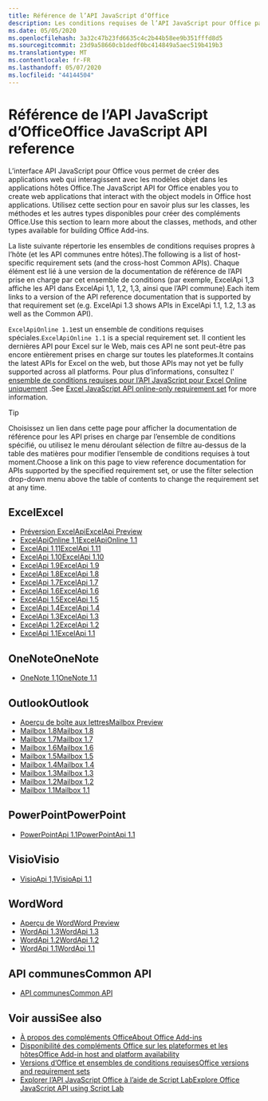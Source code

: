 ```yaml
---
title: Référence de l’API JavaScript d’Office
description: Les conditions requises de l’API JavaScript pour Office par hôte.
ms.date: 05/05/2020
ms.openlocfilehash: 3a32c47b23fd6635c4c2b44b58ee9b351fffd8d5
ms.sourcegitcommit: 23d9a58660cb1dedf0bc414849a5aec519b419b3
ms.translationtype: MT
ms.contentlocale: fr-FR
ms.lasthandoff: 05/07/2020
ms.locfileid: "44144504"
---
```

# <a name="office-javascript-api-reference"></a><span data-ttu-id="8d418-103">Référence de l’API JavaScript d’Office</span><span class="sxs-lookup"><span data-stu-id="8d418-103">Office JavaScript API reference</span></span>

<span data-ttu-id="8d418-104">L’interface API JavaScript pour Office vous permet de créer des applications web qui interagissent avec les modèles objet dans les applications hôtes Office.</span><span class="sxs-lookup"><span data-stu-id="8d418-104">The JavaScript API for Office enables you to create web applications that interact with the object models in Office host applications.</span></span> <span data-ttu-id="8d418-105">Utilisez cette section pour en savoir plus sur les classes, les méthodes et les autres types disponibles pour créer des compléments Office.</span><span class="sxs-lookup"><span data-stu-id="8d418-105">Use this section to learn more about the classes, methods, and other types available for building Office Add-ins.</span></span>

<span data-ttu-id="8d418-106">La liste suivante répertorie les ensembles de conditions requises propres à l’hôte (et les API communes entre hôtes).</span><span class="sxs-lookup"><span data-stu-id="8d418-106">The following is a list of host-specific requirement sets (and the cross-host Common APIs).</span></span> <span data-ttu-id="8d418-107">Chaque élément est lié à une version de la documentation de référence de l’API prise en charge par cet ensemble de conditions (par exemple, ExcelApi 1,3 affiche les API dans ExcelApi 1,1, 1,2, 1,3, ainsi que l’API commune).</span><span class="sxs-lookup"><span data-stu-id="8d418-107">Each item links to a version of the API reference documentation that is supported by that requirement set (e.g. ExcelApi 1.3 shows APIs in ExcelApi 1.1, 1.2, 1.3 as well as the Common API).</span></span>

<span data-ttu-id="8d418-108">`ExcelApiOnline 1.1`est un ensemble de conditions requises spéciales.</span><span class="sxs-lookup"><span data-stu-id="8d418-108">`ExcelApiOnline 1.1` is a special requirement set.</span></span> <span data-ttu-id="8d418-109">Il contient les dernières API pour Excel sur le Web, mais ces API ne sont peut-être pas encore entièrement prises en charge sur toutes les plateformes.</span><span class="sxs-lookup"><span data-stu-id="8d418-109">It contains the latest APIs for Excel on the web, but those APIs may not yet be fully supported across all platforms.</span></span> <span data-ttu-id="8d418-110">Pour plus d’informations, consultez l' [ensemble de conditions requises pour l’API JavaScript pour Excel Online uniquement](/office/dev/add-ins/reference/requirement-sets/excel-api-online-requirement-set) .</span><span class="sxs-lookup"><span data-stu-id="8d418-110">See [Excel JavaScript API online-only requirement set](/office/dev/add-ins/reference/requirement-sets/excel-api-online-requirement-set) for more information.</span></span>

> [!TIP]
> <span data-ttu-id="8d418-111">Choisissez un lien dans cette page pour afficher la documentation de référence pour les API prises en charge par l’ensemble de conditions spécifié, ou utilisez le menu déroulant sélection de filtre au-dessus de la table des matières pour modifier l’ensemble de conditions requises à tout moment.</span><span class="sxs-lookup"><span data-stu-id="8d418-111">Choose a link on this page to view reference documentation for APIs supported by the specified requirement set, or use the filter selection drop-down menu above the table of contents to change the requirement set at any time.</span></span>

## <a name="excel"></a><span data-ttu-id="8d418-112">Excel</span><span class="sxs-lookup"><span data-stu-id="8d418-112">Excel</span></span>

- [<span data-ttu-id="8d418-113">Préversion ExcelApi</span><span class="sxs-lookup"><span data-stu-id="8d418-113">ExcelApi Preview</span></span>](/javascript/api/excel?view=excel-js-preview)
- [<span data-ttu-id="8d418-114">ExcelApiOnline 1,1</span><span class="sxs-lookup"><span data-stu-id="8d418-114">ExcelApiOnline 1.1</span></span>](/javascript/api/excel?view=excel-js-online)
- [<span data-ttu-id="8d418-115">ExcelApi 1,11</span><span class="sxs-lookup"><span data-stu-id="8d418-115">ExcelApi 1.11</span></span>](/javascript/api/excel?view=excel-js-1.11)
- [<span data-ttu-id="8d418-116">ExcelApi 1.10</span><span class="sxs-lookup"><span data-stu-id="8d418-116">ExcelApi 1.10</span></span>](/javascript/api/excel?view=excel-js-1.10)
- [<span data-ttu-id="8d418-117">ExcelApi 1.9</span><span class="sxs-lookup"><span data-stu-id="8d418-117">ExcelApi 1.9</span></span>](/javascript/api/excel?view=excel-js-1.9)
- [<span data-ttu-id="8d418-118">ExcelApi 1.8</span><span class="sxs-lookup"><span data-stu-id="8d418-118">ExcelApi 1.8</span></span>](/javascript/api/excel?view=excel-js-1.8)
- [<span data-ttu-id="8d418-119">ExcelApi 1.7</span><span class="sxs-lookup"><span data-stu-id="8d418-119">ExcelApi 1.7</span></span>](/javascript/api/excel?view=excel-js-1.7)
- [<span data-ttu-id="8d418-120">ExcelApi 1.6</span><span class="sxs-lookup"><span data-stu-id="8d418-120">ExcelApi 1.6</span></span>](/javascript/api/excel?view=excel-js-1.6)
- [<span data-ttu-id="8d418-121">ExcelApi 1.5</span><span class="sxs-lookup"><span data-stu-id="8d418-121">ExcelApi 1.5</span></span>](/javascript/api/excel?view=excel-js-1.5)
- [<span data-ttu-id="8d418-122">ExcelApi 1.4</span><span class="sxs-lookup"><span data-stu-id="8d418-122">ExcelApi 1.4</span></span>](/javascript/api/excel?view=excel-js-1.4)
- [<span data-ttu-id="8d418-123">ExcelApi 1.3</span><span class="sxs-lookup"><span data-stu-id="8d418-123">ExcelApi 1.3</span></span>](/javascript/api/excel?view=excel-js-1.3)
- [<span data-ttu-id="8d418-124">ExcelApi 1.2</span><span class="sxs-lookup"><span data-stu-id="8d418-124">ExcelApi 1.2</span></span>](/javascript/api/excel?view=excel-js-1.2)
- [<span data-ttu-id="8d418-125">ExcelApi 1.1</span><span class="sxs-lookup"><span data-stu-id="8d418-125">ExcelApi 1.1</span></span>](/javascript/api/excel?view=excel-js-1.1)

## <a name="onenote"></a><span data-ttu-id="8d418-126">OneNote</span><span class="sxs-lookup"><span data-stu-id="8d418-126">OneNote</span></span>

- [<span data-ttu-id="8d418-127">OneNote 1,1</span><span class="sxs-lookup"><span data-stu-id="8d418-127">OneNote 1.1</span></span>](/javascript/api/onenote?view=onenote-js-1.1)

## <a name="outlook"></a><span data-ttu-id="8d418-128">Outlook</span><span class="sxs-lookup"><span data-stu-id="8d418-128">Outlook</span></span>

- [<span data-ttu-id="8d418-129">Aperçu de boîte aux lettres</span><span class="sxs-lookup"><span data-stu-id="8d418-129">Mailbox Preview</span></span>](/javascript/api/outlook?view=outlook-js-preview)
- [<span data-ttu-id="8d418-130">Mailbox 1.8</span><span class="sxs-lookup"><span data-stu-id="8d418-130">Mailbox 1.8</span></span>](/javascript/api/outlook?view=outlook-js-1.8)
- [<span data-ttu-id="8d418-131">Mailbox 1.7</span><span class="sxs-lookup"><span data-stu-id="8d418-131">Mailbox 1.7</span></span>](/javascript/api/outlook?view=outlook-js-1.7)
- [<span data-ttu-id="8d418-132">Mailbox 1.6</span><span class="sxs-lookup"><span data-stu-id="8d418-132">Mailbox 1.6</span></span>](/javascript/api/outlook?view=outlook-js-1.6)
- [<span data-ttu-id="8d418-133">Mailbox 1.5</span><span class="sxs-lookup"><span data-stu-id="8d418-133">Mailbox 1.5</span></span>](/javascript/api/outlook?view=outlook-js-1.5)
- [<span data-ttu-id="8d418-134">Mailbox 1.4</span><span class="sxs-lookup"><span data-stu-id="8d418-134">Mailbox 1.4</span></span>](/javascript/api/outlook?view=outlook-js-1.4)
- [<span data-ttu-id="8d418-135">Mailbox 1.3</span><span class="sxs-lookup"><span data-stu-id="8d418-135">Mailbox 1.3</span></span>](/javascript/api/outlook?view=outlook-js-1.3)
- [<span data-ttu-id="8d418-136">Mailbox 1.2</span><span class="sxs-lookup"><span data-stu-id="8d418-136">Mailbox 1.2</span></span>](/javascript/api/outlook?view=outlook-js-1.2)
- [<span data-ttu-id="8d418-137">Mailbox 1.1</span><span class="sxs-lookup"><span data-stu-id="8d418-137">Mailbox 1.1</span></span>](/javascript/api/outlook?view=outlook-js-1.1)

## <a name="powerpoint"></a><span data-ttu-id="8d418-138">PowerPoint</span><span class="sxs-lookup"><span data-stu-id="8d418-138">PowerPoint</span></span>

- [<span data-ttu-id="8d418-139">PowerPointApi 1.1</span><span class="sxs-lookup"><span data-stu-id="8d418-139">PowerPointApi 1.1</span></span>](/javascript/api/powerpoint?view=powerpoint-js-1.1)

## <a name="visio"></a><span data-ttu-id="8d418-140">Visio</span><span class="sxs-lookup"><span data-stu-id="8d418-140">Visio</span></span>

- [<span data-ttu-id="8d418-141">VisioApi 1,1</span><span class="sxs-lookup"><span data-stu-id="8d418-141">VisioApi 1.1</span></span>](/javascript/api/visio?view=visio-js-1.1)

## <a name="word"></a><span data-ttu-id="8d418-142">Word</span><span class="sxs-lookup"><span data-stu-id="8d418-142">Word</span></span>

- [<span data-ttu-id="8d418-143">Aperçu de Word</span><span class="sxs-lookup"><span data-stu-id="8d418-143">Word Preview</span></span>](/javascript/api/word?view=word-js-preview)
- [<span data-ttu-id="8d418-144">WordApi 1.3</span><span class="sxs-lookup"><span data-stu-id="8d418-144">WordApi 1.3</span></span>](/javascript/api/word?view=word-js-1.3)
- [<span data-ttu-id="8d418-145">WordApi 1.2</span><span class="sxs-lookup"><span data-stu-id="8d418-145">WordApi 1.2</span></span>](/javascript/api/word?view=word-js-1.2)
- [<span data-ttu-id="8d418-146">WordApi 1.1</span><span class="sxs-lookup"><span data-stu-id="8d418-146">WordApi 1.1</span></span>](/javascript/api/word?view=word-js-1.1)

## <a name="common-api"></a><span data-ttu-id="8d418-147">API communes</span><span class="sxs-lookup"><span data-stu-id="8d418-147">Common API</span></span>

- [<span data-ttu-id="8d418-148">API communes</span><span class="sxs-lookup"><span data-stu-id="8d418-148">Common API</span></span>](/javascript/api/office?view=common-js)

## <a name="see-also"></a><span data-ttu-id="8d418-149">Voir aussi</span><span class="sxs-lookup"><span data-stu-id="8d418-149">See also</span></span>

- [<span data-ttu-id="8d418-150">À propos des compléments Office</span><span class="sxs-lookup"><span data-stu-id="8d418-150">About Office Add-ins</span></span>](/office/dev/add-ins/overview)
- [<span data-ttu-id="8d418-151">Disponibilité des compléments Office sur les plateformes et les hôtes</span><span class="sxs-lookup"><span data-stu-id="8d418-151">Office Add-in host and platform availability</span></span>](/office/dev/add-ins/overview/office-add-in-availability)
- [<span data-ttu-id="8d418-152">Versions d’Office et ensembles de conditions requises</span><span class="sxs-lookup"><span data-stu-id="8d418-152">Office versions and requirement sets</span></span>](/office/dev/add-ins/develop/office-versions-and-requirement-sets)
- [<span data-ttu-id="8d418-153">Explorer l’API JavaScript Office à l’aide de Script Lab</span><span class="sxs-lookup"><span data-stu-id="8d418-153">Explore Office JavaScript API using Script Lab</span></span>](/office/dev/add-ins/overview/explore-with-script-lab)
